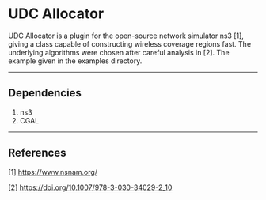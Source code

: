 # UDC Allocator

UDC Allocator is a plugin for the open-source network simulator ns3 [1], giving a class capable of constructing wireless coverage regions fast. The underlying algorithms were chosen after careful analysis in [2]. The example given in the examples directory.

---------------------
Dependencies
---------------------

1.	ns3
2.	CGAL



---------------------
References
---------------------
[1] https://www.nsnam.org/

[2] https://doi.org/10.1007/978-3-030-34029-2_10
